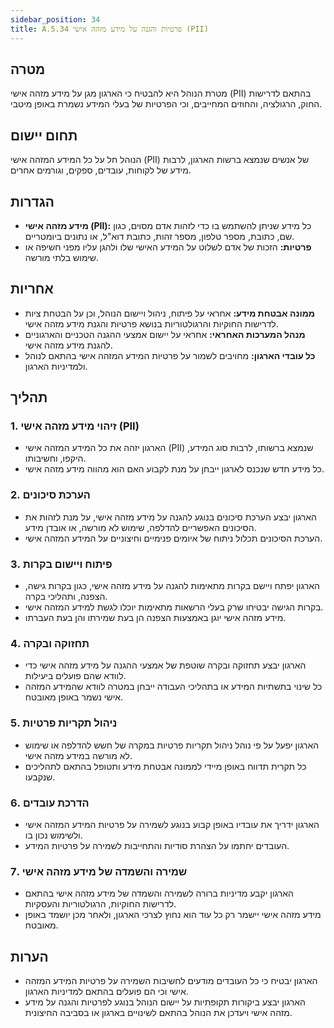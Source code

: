 ```yaml
---
sidebar_position: 34  
title: A.5.34 פרטיות והגנה על מידע מזהה אישי (PII)
---
```


## מטרה
מטרת הנוהל היא להבטיח כי הארגון מגן על מידע מזהה אישי (PII) בהתאם לדרישות החוק, הרגולציה, והחוזים המחייבים, וכי הפרטיות של בעלי המידע נשמרת באופן מיטבי.

## תחום יישום
הנוהל חל על כל המידע המזהה אישי (PII) של אנשים שנמצא ברשות הארגון, לרבות מידע של לקוחות, עובדים, ספקים, וגורמים אחרים.

## הגדרות
- **מידע מזהה אישי (PII):** כל מידע שניתן להשתמש בו כדי לזהות אדם מסוים, כגון שם, כתובת, מספר טלפון, מספר זהות, כתובת דוא"ל, או נתונים ביומטריים.
- **פרטיות:** הזכות של אדם לשלוט על המידע האישי שלו ולהגן עליו מפני חשיפה או שימוש בלתי מורשה.

## אחריות
- **ממונה אבטחת מידע:** אחראי על פיתוח, ניהול ויישום הנוהל, וכן על הבטחת ציות לדרישות החוקיות והרגולטוריות בנושא פרטיות והגנת מידע מזהה אישי.
- **מנהל המערכות האחראי:** אחראי על יישום אמצעי ההגנה הטכניים והארגוניים להגנת מידע מזהה אישי.
- **כל עובדי הארגון:** מחויבים לשמור על פרטיות המידע המזהה אישי בהתאם לנוהל ולמדיניות הארגון.

## תהליך

### 1. זיהוי מידע מזהה אישי (PII)
- הארגון יזהה את כל המידע המזהה אישי (PII) שנמצא ברשותו, לרבות סוג המידע, היקפו, וחשיבותו.
- כל מידע חדש שנכנס לארגון ייבחן על מנת לקבוע האם הוא מהווה מידע מזהה אישי.

### 2. הערכת סיכונים
- הארגון יבצע הערכת סיכונים בנוגע להגנה על מידע מזהה אישי, על מנת לזהות את הסיכונים האפשריים להדלפה, שימוש לא מורשה, או אובדן מידע.
- הערכת הסיכונים תכלול ניתוח של איומים פנימיים וחיצוניים על המידע המזהה אישי.

### 3. פיתוח ויישום בקרות
- הארגון יפתח ויישם בקרות מתאימות להגנה על מידע מזהה אישי, כגון בקרות גישה, הצפנה, ותהליכי בקרה.
- בקרות הגישה יבטיחו שרק בעלי הרשאות מתאימות יוכלו לגשת למידע המזהה אישי.
- מידע מזהה אישי יוגן באמצעות הצפנה הן בעת שמירתו והן בעת העברתו.

### 4. תחזוקה ובקרה
- הארגון יבצע תחזוקה ובקרה שוטפת של אמצעי ההגנה על מידע מזהה אישי כדי לוודא שהם פועלים ביעילות.
- כל שינוי בתשתיות המידע או בתהליכי העבודה ייבחן במטרה לוודא שהמידע המזהה אישי נשמר באופן מאובטח.

### 5. ניהול תקריות פרטיות
- הארגון יפעל על פי נוהל ניהול תקריות פרטיות במקרה של חשש להדלפה או שימוש לא מורשה במידע מזהה אישי.
- כל תקרית תדווח באופן מיידי לממונה אבטחת מידע ותטופל בהתאם לתהליכים שנקבעו.

### 6. הדרכת עובדים
- הארגון ידריך את עובדיו באופן קבוע בנוגע לשמירה על פרטיות המידע המזהה אישי ולשימוש נכון בו.
- העובדים יחתמו על הצהרת סודיות והתחייבות לשמירה על פרטיות המידע.

### 7. שמירה והשמדה של מידע מזהה אישי
- הארגון יקבע מדיניות ברורה לשמירה והשמדה של מידע מזהה אישי בהתאם לדרישות החוקיות, הרגולטוריות והעסקיות.
- מידע מזהה אישי יישמר רק כל עוד הוא נחוץ לצרכי הארגון, ולאחר מכן יושמד באופן מאובטח.

## הערות
- הארגון יבטיח כי כל העובדים מודעים לחשיבות השמירה על פרטיות המידע המזהה אישי וכי הם פועלים בהתאם למדיניות הארגון.
- הארגון יבצע ביקורות תקופתיות על יישום הנוהל בנוגע לפרטיות והגנה על מידע מזהה אישי ויעדכן את הנוהל בהתאם לשינויים בארגון או בסביבה החיצונית.